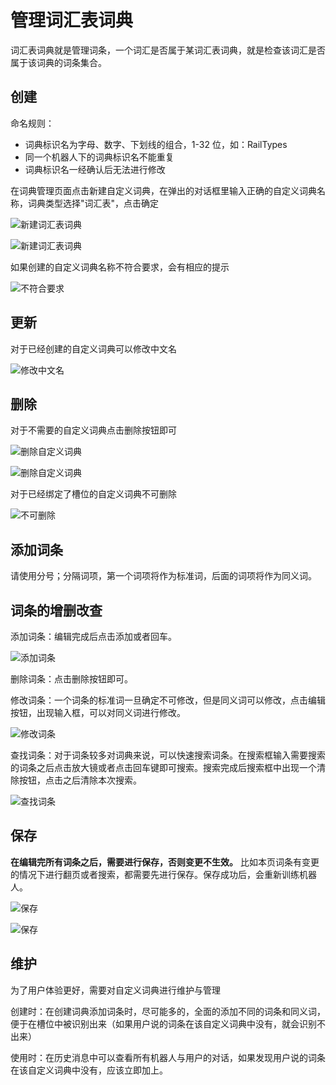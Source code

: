 # 管理词汇表词典

词汇表词典就是管理词条，一个词汇是否属于某词汇表词典，就是检查该词汇是否属于该词典的词条集合。

## 创建

命名规则：

- 词典标识名为字母、数字、下划线的组合，1-32 位，如：RailTypes
- 同一个机器人下的词典标识名不能重复
- 词典标识名一经确认后无法进行修改

在词典管理页面点击新建自定义词典，在弹出的对话框里输入正确的自定义词典名称，词典类型选择"词汇表"，点击确定

![新建词汇表词典](../../../../images/intent/dict1.png)

![新建词汇表词典](../../../../images/intent/dict2.png)

如果创建的自定义词典名称不符合要求，会有相应的提示

![不符合要求](../../../../images/intent/dict3.png)

## 更新

对于已经创建的自定义词典可以修改中文名

![修改中文名](../../../../images/intent/dict4.png)

## 删除

对于不需要的自定义词典点击删除按钮即可

![删除自定义词典](../../../../images/intent/dict5.png)

![删除自定义词典](../../../../images/intent/dict6.png)

对于已经绑定了槽位的自定义词典不可删除

![不可删除](../../../../images/intent/dict7.png)

## 添加词条

请使用分号；分隔词项，第一个词项将作为标准词，后面的词项将作为同义词。

## 词条的增删改查

添加词条：编辑完成后点击添加或者回车。

![添加词条](../../../../images/intent/dict8.png)

删除词条：点击删除按钮即可。

修改词条：一个词条的标准词一旦确定不可修改，但是同义词可以修改，点击编辑按钮，出现输入框，可以对同义词进行修改。

![修改词条](../../../../images/intent/dict9.png)

查找词条：对于词条较多对词典来说，可以快速搜索词条。在搜索框输入需要搜索的词条之后点击放大镜或者点击回车键即可搜索。搜索完成后搜索框中出现一个清除按钮，点击之后清除本次搜索。

![查找词条](../../../../images/intent/dict10.png)

## 保存

**在编辑完所有词条之后，需要进行保存，否则变更不生效。** 比如本页词条有变更的情况下进行翻页或者搜索，都需要先进行保存。保存成功后，会重新训练机器人。

![保存](../../../../images/intent/dict11.png)

![保存](../../../../images/intent/dict12.png)

## 维护

为了用户体验更好，需要对自定义词典进行维护与管理

创建时：在创建词典添加词条时，尽可能多的，全面的添加不同的词条和同义词，便于在槽位中被识别出来（如果用户说的词条在该自定义词典中没有，就会识别不出来）

使用时：在历史消息中可以查看所有机器人与用户的对话，如果发现用户说的词条在该自定义词典中没有，应该立即加上。
